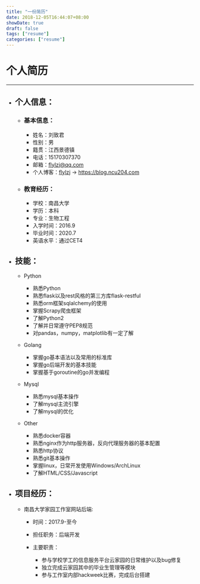 ```yaml
---
title: "一份简历"
date: 2018-12-05T16:44:07+08:00
showDate: true
draft: false
tags: ["resume"]
categories: ["resume"]
---
```


# 个人简历

***

* ## 个人信息：
    * ### 基本信息：

        * 姓名：刘致君
        * 性别：男
        * 籍贯：江西景德镇
        * 电话：15170307370
        * 邮箱：flylzj@qq.com
        * 个人博客：[flylzj](https://blog.ncu204.com) -> https://blog.ncu204.com

    * ### 教育经历：

        * 学校：南昌大学
        * 学历：本科
        * 专业：生物工程
        * 入学时间：2016.9
        * 毕业时间：2020.7
        * 英语水平：通过CET4

* ## 技能：

    * Python
        * 熟悉Python
        * 熟悉flask以及rest风格的第三方库flask-restful
        * 熟悉orm框架sqlalchemy的使用
        * 掌握Scrapy爬虫框架
        * 了解Python2
        * 了解并日常遵守PEP8规范
        * 对pandas，numpy，matplotlib有一定了解

    * Golang

        * 掌握go基本语法以及常用的标准库
        * 掌握go后端开发的基本技能
        * 掌握基于goroutine的go并发编程

    * Mysql

        * 熟悉mysql基本操作
        * 了解mysql主流引擎
        * 了解mysql的优化

    * Other

        * 熟悉docker容器
        * 熟悉nginx作为http服务器，反向代理服务器的基本配置
        * 熟悉http协议
        * 熟悉git基本操作
        * 掌握linux，日常开发使用Windows/ArchLinux
        * 了解HTML/CSS/Javascript

* ## 项目经历：

    * 南昌大学家园工作室网站后端:

        * 时间：2017.9-至今
        * 担任职务：后端开发
        * 主要职责：

            * 参与学校学工的信息服务平台云家园的日常维护以及bug修复
            * 独立完成云家园其中的毕业生管理等模块
            * 参与工作室内部hackweek比赛，完成后台搭建